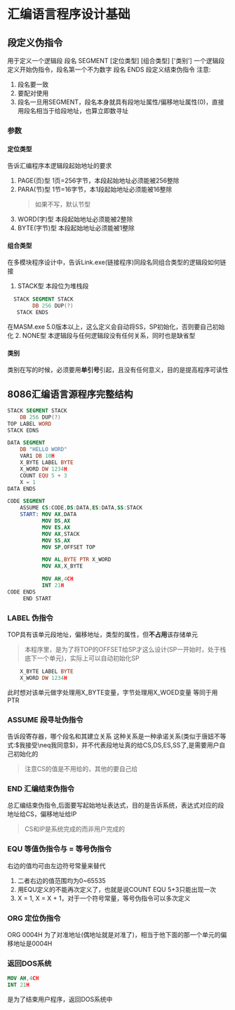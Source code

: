 # 汇编语言程序设计基础
## 段定义伪指令
用于定义一个逻辑段
段名 SEGMENT [定位类型] [组合类型] ['类别']
一个逻辑段定义开始伪指令，段名第一个不为数字
段名 ENDS
段定义结束伪指令
注意:
1. 段名要一致
2. 要配对使用
3. 段名一旦用SEGMENT，段名本身就具有段地址属性/偏移地址属性(0)，直接用段名相当于给段地址，也算立即数寻址
### 参数
#### 定位类型
告诉汇编程序本逻辑段起始地址的要求
1. PAGE(页)型
   1页=256字节，本段起始地址必须能被256整除
2. PARA(节)型
   1节=16字节，本1段起始地址必须能被16整除
   > 如果不写，默认节型
3. WORD(字)型
   本段起始地址必须能被2整除
4. BYTE(字节)型
   本段起始地址必须能被1整除
#### 组合类型
在多模块程序设计中，告诉Link.exe(链接程序)同段名同组合类型的逻辑段如何链接
1. STACK型
   本段位为堆栈段
```nasm
  STACK SEGMENT STACK
        DB 256 DUP(?)
   STACK ENDS
```
在MASM.exe 5.0版本以上，这么定义会自动将SS，SP初始化，否则要自己初始化
2. NONE型
   本逻辑段与任何逻辑段没有任何关系，同时也是缺省型
#### 类别
类别在写的时候，必须要用**单引号**引起，且没有任何意义，目的是提高程序可读性
## 8086汇编语言源程序完整结构
```nasm
STACK SEGMENT STACK
    DB 256 DUP(?)
TOP LABEL WORD
STACK EDNS

DATA SEGMENT
    DB "HELLO WORD"
    VAR1 DB 10H
    X_BYTE LABEL BYTE
    X_WORD DW 1234H
    COUNT EQU 5 + 3
    X = 1
DATA ENDS

CODE SEGMENT
    ASSUME CS:CODE,DS:DATA,ES:DATA,SS:STACK
    START: MOV AX,DATA
           MOV DS,AX
           MOV ES,AX
           MOV AX,STACK
           MOV SS,AX
           MOV SP,OFFSET TOP

           MOV AL,BYTE PTR X_WORD
           MOV AX,X_BYTE

           MOV AH,4CH
           INT 21H
CODE ENDS
     END START
```
### LABEL 伪指令
TOP具有该单元段地址，偏移地址，类型的属性，但**不占用**该存储单元
>本程序里，是为了将TOP的OFFSET给SP才这么设计(SP一开始时，处于栈底下一个单元)，实际上可以自动初始化SP

```nasm
    X_BYTE LABEL BYTE
    X_WORD DW 1234H
```
此时想对该单元做字处理用X_BYTE变量，字节处理用X_WOED变量
等同于用PTR

### ASSUME 段寻址伪指令
告诉段寄存器，哪个段名和其建立关系
这种关系是一种承诺关系(类似于唐妞不等式:$我接受\neq我同意$)，并不代表段地址真的给CS,DS,ES,SS了,是需要用户自己初始化的
>注意CS的值是不用给的，其他的要自己给

### END 汇编结束伪指令
总汇编结束伪指令,后面要写起始地址表达式，目的是告诉系统，表达式对应的段地址给CS，偏移地址给IP
>CS和IP是系统完成的而非用户完成的

### EQU 等值伪指令与 = 等号伪指令
右边的值均可由左边符号常量来替代
1. 二者右边的值范围均为0~65535
2. 用EQU定义的不能再次定义了，也就是说COUNT EQU 5+3只能出现一次
3. X = 1, X = X + 1，对于一个符号常量，等号伪指令可以多次定义

### ORG 定位伪指令
ORG 0004H
为了对准地址(偶地址就是对准了)，相当于他下面的那一个单元的偏移地址是0004H
### 返回DOS系统
```nasm
MOV AH,4CH
INT 21H
```
是为了结束用户程序，返回DOS系统中 